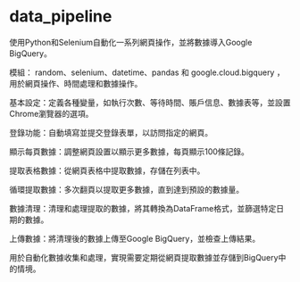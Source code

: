 # data_pipeline

使用Python和Selenium自動化一系列網頁操作，並將數據導入Google BigQuery。

模組： random、selenium、datetime、pandas 和 google.cloud.bigquery ，用於網頁操作、時間處理和數據操作。

基本設定：定義各種變量，如執行次數、等待時間、賬戶信息、數據表等，並設置Chrome瀏覽器的選項。

登錄功能：自動填寫並提交登錄表單，以訪問指定的網頁。

顯示每頁數據：調整網頁設置以顯示更多數據，每頁顯示100條記錄。

提取表格數據：從網頁表格中提取數據，存儲在列表中。

循環提取數據：多次翻頁以提取更多數據，直到達到預設的數據量。

數據清理：清理和處理提取的數據，將其轉換為DataFrame格式，並篩選特定日期的數據。

上傳數據：將清理後的數據上傳至Google BigQuery，並檢查上傳結果。

用於自動化數據收集和處理，實現需要定期從網頁提取數據並存儲到BigQuery中的情境。
